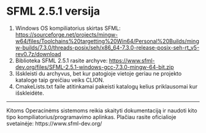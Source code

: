 #  SFML 2.5.1 versija
 1. Windows OS kompiliatorius skirtas SFML: https://sourceforge.net/projects/mingw-w64/files/Toolchains%20targetting%20Win64/Personal%20Builds/mingw-builds/7.3.0/threads-posix/seh/x86_64-7.3.0-release-posix-seh-rt_v5-rev0.7z/download
 2. Biblioteka SFML 2.5.1 rasite archyve: https://www.sfml-dev.org/files/SFML-2.5.1-windows-gcc-7.3.0-mingw-64-bit.zip 
 3. Išskleisti du archyvus, bet kur patogioje vietoje geriau ne projekto kataloge taip greičiau veiks CLION.
 4. CmakeLists.txt faile atitinkamai pakeisti katalogų kelius priklausomai kur išskleidėte.
 <hr/>
 Kitoms Operacinėms sistemoms reikia skaityti dokumentaciją ir naudoti kito tipo kompiliatorius/programavimo aplinkas.
 Plačiau rasite oficialioje svetainėje: https://www.sfml-dev.org/
